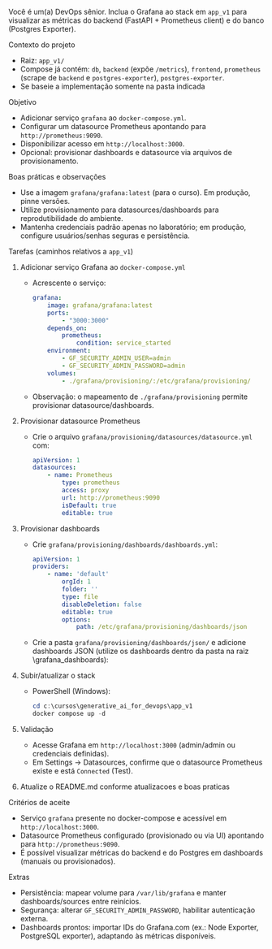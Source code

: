 Você é um(a) DevOps sênior. Inclua o Grafana ao stack em `app_v1` para visualizar as métricas do backend (FastAPI + Prometheus client) e do banco (Postgres Exporter).

Contexto do projeto
- Raiz: `app_v1/`
- Compose já contém: `db`, `backend` (expõe `/metrics`), `frontend`, `prometheus` (scrape de `backend` e `postgres-exporter`), `postgres-exporter`.
- Se baseie a implementação somente na pasta indicada

Objetivo
- Adicionar serviço `grafana` ao `docker-compose.yml`.
- Configurar um datasource Prometheus apontando para `http://prometheus:9090`.
- Disponibilizar acesso em `http://localhost:3000`.
- Opcional: provisionar dashboards e datasource via arquivos de provisionamento.

Boas práticas e observações
- Use a imagem `grafana/grafana:latest` (para o curso). Em produção, pinne versões.
- Utilize provisionamento para datasources/dashboards para reprodutibilidade do ambiente.
- Mantenha credenciais padrão apenas no laboratório; em produção, configure usuários/senhas seguras e persistência.

Tarefas (caminhos relativos a `app_v1`)
1) Adicionar serviço Grafana ao `docker-compose.yml`
	 - Acrescente o serviço:
		 ```yaml
		 grafana:
			 image: grafana/grafana:latest
			 ports:
				 - "3000:3000"
			 depends_on:
				 prometheus:
					 condition: service_started
			 environment:
				 - GF_SECURITY_ADMIN_USER=admin
				 - GF_SECURITY_ADMIN_PASSWORD=admin
			 volumes:
				 - ./grafana/provisioning/:/etc/grafana/provisioning/
		 ```
	 - Observação: o mapeamento de `./grafana/provisioning` permite provisionar datasource/dashboards.

2) Provisionar datasource Prometheus
	 - Crie o arquivo `grafana/provisioning/datasources/datasource.yml` com:
		 ```yaml
		 apiVersion: 1
		 datasources:
			 - name: Prometheus
				 type: prometheus
				 access: proxy
				 url: http://prometheus:9090
				 isDefault: true
				 editable: true
		 ```

3) Provisionar dashboards
	 - Crie `grafana/provisioning/dashboards/dashboards.yml`:
		 ```yaml
		 apiVersion: 1
		 providers:
			 - name: 'default'
				 orgId: 1
				 folder: ''
				 type: file
				 disableDeletion: false
				 editable: true
				 options:
					 path: /etc/grafana/provisioning/dashboards/json
		 ```
	 - Crie a pasta `grafana/provisioning/dashboards/json/` e adicione dashboards JSON (utilize os dashboards dentro da pasta na raiz \grafana_dashboards):

4) Subir/atualizar o stack
	 - PowerShell (Windows):
		 ```powershell
		 cd c:\cursos\generative_ai_for_devops\app_v1
		 docker compose up -d
		 ```

5) Validação
	 - Acesse Grafana em `http://localhost:3000` (admin/admin ou credenciais definidas).
	 - Em Settings -> Datasources, confirme que o datasource Prometheus existe e está `Connected` (Test).

6) Atualize o README.md conforme atualizacoes e boas praticas

Critérios de aceite
- Serviço `grafana` presente no docker-compose e acessível em `http://localhost:3000`.
- Datasource Prometheus configurado (provisionado ou via UI) apontando para `http://prometheus:9090`.
- É possível visualizar métricas do backend e do Postgres em dashboards (manuais ou provisionados).

Extras
- Persistência: mapear volume para `/var/lib/grafana` e manter dashboards/sources entre reinícios.
- Segurança: alterar `GF_SECURITY_ADMIN_PASSWORD`, habilitar autenticação externa.
- Dashboards prontos: importar IDs do Grafana.com (ex.: Node Exporter, PostgreSQL exporter), adaptando às métricas disponíveis.

